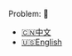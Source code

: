 Problem: :link: 
- [:cn:中文](https://leetcode-cn.com/problems/subsets)
- [:us:English](https://leetcode.com/problems/subsets)